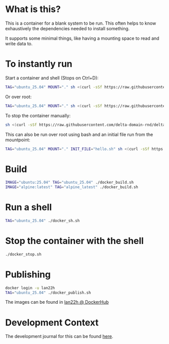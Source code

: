 # What is this?

This is a container for a blank system to be run. This often helps to know exhaustively the dependencies needed to install something.

It supports some minimal things, like having a mounting space to read and write data to. 

# To instantly run

Start a container and shell (Stops on Ctrl+D):
```sh
TAG="ubuntu_25.04" MOUNT="." sh <(curl -sSf https://raw.githubusercontent.com/delta-domain-rnd/delta-box/refs/heads/main/box/box000_blank_system/docker_sh.sh)
```

Or over root:

```sh
TAG="ubuntu_25.04" MOUNT="." sh <(curl -sSf https://raw.githubusercontent.com/delta-domain-rnd/delta-box/refs/heads/main/box/box000_blank_system/docker_root_sh.sh)
```

To stop the container manually:

```sh
sh <(curl -sSf https://raw.githubusercontent.com/delta-domain-rnd/delta-box/refs/heads/main/box/box000_blank_system/docker_stop.sh)
```

This can also be run over root using bash and an initial file run from the mountpoint:

```sh
TAG="ubuntu_25.04" MOUNT="." INIT_FILE="hello.sh" sh <(curl -sSf https://raw.githubusercontent.com/delta-domain-rnd/delta-box/refs/heads/main/box/box000_blank_system/docker_root_bash.sh)
```



# Build

```sh
IMAGE="ubuntu:25.04" TAG="ubuntu_25.04" ./docker_build.sh
IMAGE="alpine:latest" TAG="alpine_latest" ./docker_build.sh
```

# Run a shell

```sh
TAG="ubuntu_25.04" ./docker_sh.sh
```

# Stop the container with the shell

```sh
./docker_stop.sh
```

# Publishing

```sh
docker login -u lan22h
TAG="ubuntu_25.04" ./docker_publish.sh
```

The images can be found in [lan22h @ DockerHub](https://hub.docker.com/repositories/lan22h)

# Development Context

The development journal for this can be found [here](https://github.com/LanHikari22/lan-setup-notes/blob/main/lan/topics/tooling/linux/tasks/2025/002%20Creating%20base%20system%20for%20installation%20testing.md).
